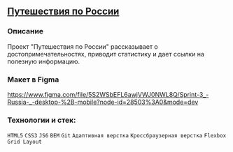 ## [Путешествия по России](https://parfion.github.io/russian-travel/)

### Описание
Проект "Путешествия по России" рассказывает о достопримечательностях, приводит статистику и дает ссылки на полезную информацию. 

### Макет в Figma
https://www.figma.com/file/5S2WSbEFL6awjVWJ0NWL8Q/Sprint-3_-Russia-_-desktop-%2B-mobile?node-id=28503%3A0&mode=dev

### Технологии и стек:
`HTML5` `CSS3` `JS6` `BEM` `Git` `Адаптивная верстка` `Кроссбраузерная верстка` `Flexbox` `Grid Layout`
